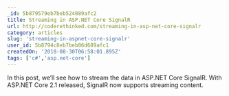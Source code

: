 ```yaml
---
_id: 5b879579eb7beb524089afc2
title: Streaming in ASP.NET Core SignalR
url: http://coderethinked.com/streaming-in-asp-net-core-signalr
category: articles
slug: 'streaming-in-aspnet-core-signalr'
user_id: 5b8794c8eb7beb86d689afc1
createdOn: '2018-08-30T06:58:01.895Z'
tags: ['c#','asp.net-core']
---
```


In this post, we’ll see how to stream the data in ASP.NET Core SignalR. With ASP.NET Core 2.1 released, SignalR now supports streaming content.
